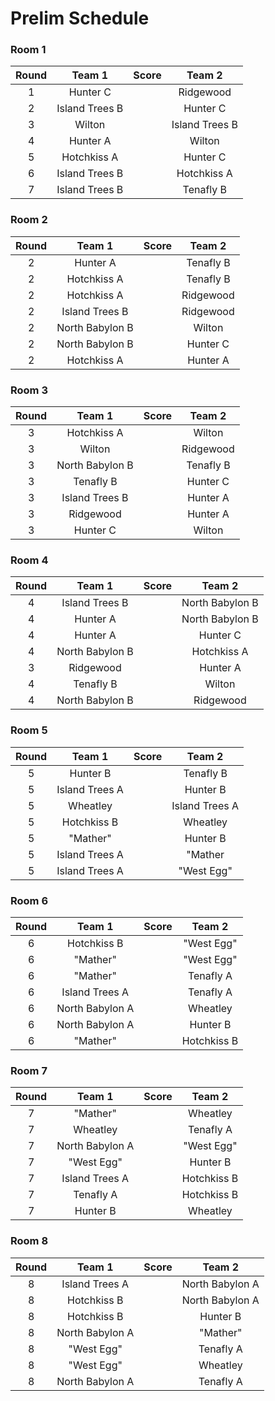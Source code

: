 # Prelim Schedule

### Room 1

Round|Team 1|Score|Team 2
:---:|:---:|:---:|:---:
1|Hunter C||Ridgewood
2|Island Trees B||Hunter C
3|Wilton||Island Trees B
4|Hunter A||Wilton
5|Hotchkiss A||Hunter C
6|Island Trees B||Hotchkiss A
7|Island Trees B||Tenafly B

### Room 2

Round|Team 1|Score|Team 2
:---:|:---:|:---:|:---:
2|Hunter A||Tenafly B
2|Hotchkiss A||Tenafly B
2|Hotchkiss A||Ridgewood
2|Island Trees B||Ridgewood
2|North Babylon B||Wilton
2|North Babylon B||Hunter C
2|Hotchkiss A||Hunter A

### Room 3

Round|Team 1|Score|Team 2
:---:|:---:|:---:|:---:
3|Hotchkiss A||Wilton
3|Wilton||Ridgewood
3|North Babylon B||Tenafly B
3|Tenafly B||Hunter C
3|Island Trees B||Hunter A
3|Ridgewood||Hunter A
3|Hunter C||Wilton

### Room 4

Round|Team 1|Score|Team 2
:---:|:---:|:---:|:---:
4|Island Trees B||North Babylon B
4|Hunter A||North Babylon B
4|Hunter A||Hunter C
4|North Babylon B||Hotchkiss A
3|Ridgewood||Hunter A
4|Tenafly B||Wilton
4|North Babylon B||Ridgewood

### Room 5

Round|Team 1|Score|Team 2
:---:|:---:|:---:|:---:
5|Hunter B||Tenafly B
5|Island Trees A||Hunter B
5|Wheatley||Island Trees A
5|Hotchkiss B||Wheatley
5|"Mather"||Hunter B
5|Island Trees A||"Mather
5|Island Trees A||"West Egg"

### Room 6

Round|Team 1|Score|Team 2
:---:|:---:|:---:|:---:
6|Hotchkiss B||"West Egg"
6|"Mather"||"West Egg"
6|"Mather"||Tenafly A
6|Island Trees A||Tenafly A
6|North Babylon A||Wheatley
6|North Babylon A||Hunter B
6|"Mather"||Hotchkiss B

### Room 7

Round|Team 1|Score|Team 2
:---:|:---:|:---:|:---:
7|"Mather"||Wheatley
7|Wheatley||Tenafly A
7|North Babylon A||"West Egg"
7|"West Egg"||Hunter B
7|Island Trees A||Hotchkiss B
7|Tenafly A||Hotchkiss B
7|Hunter B||Wheatley

### Room 8

Round|Team 1|Score|Team 2
:---:|:---:|:---:|:---:
8|Island Trees A||North Babylon A
8|Hotchkiss B||North Babylon A
8|Hotchkiss B||Hunter B
8|North Babylon A||"Mather"
8|"West Egg"||Tenafly A
8|"West Egg"||Wheatley
8|North Babylon A||Tenafly A